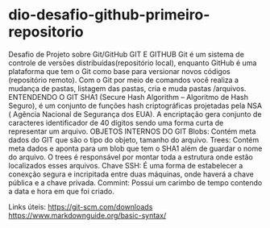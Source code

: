 # dio-desafio-github-primeiro-repositorio
Desafio de Projeto sobre Git/GitHub
GIT E GITHUB
Git é um sistema  de controle de versões distribuídas(repositório local), enquanto GitHub é uma plataforma que tem o Git  como base para versionar  novos códigos (repositório remoto).
Com o Git  por meio de comandos você realiza a mudança de pastas, listagem das pastas, cria e muda pastas /arquivos.
ENTENDENDO O GIT
SHA1 (Secure Hash Algorithm – Algoritmo de Hash Seguro), é um conjunto de  funções  hash criptográficas projetadas pela NSA ( Agência Nacional de Segurança dos EUA).
A encriptação gera conjunto de caracteres identificador de 40 dígitos sendo uma forma curta de representar um arquivo.
OBJETOS INTERNOS DO GIT 
Blobs: Contém meta dados do GIT que são o tipo do objeto, tamanho do arquivo.
Trees: Contém meta dados e aponta para um blob que tem o SHA1 além de guardar o nome do arquivo. O trees é responsável por montar toda a estrutura onde estão localizados esses  arquivos.
Chave SSH: É uma forma de estabelecer  a conexção segura e  incripitada entre duas máquinas, onde  haverá a chave pública e a chave privada.
Commint:  Possui um carimbo de tempo contendo a data e hora em que foi criado.

Links úteis:
https://git-scm.com/downloads
https://www.markdownguide.org/basic-syntax/